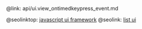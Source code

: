 @link: api/ui.view_ontimedkeypress_event.md

@seolinktop: [javascript ui framework](https://webix.com)
@seolink: [list ui](https://webix.com/widget/list/)